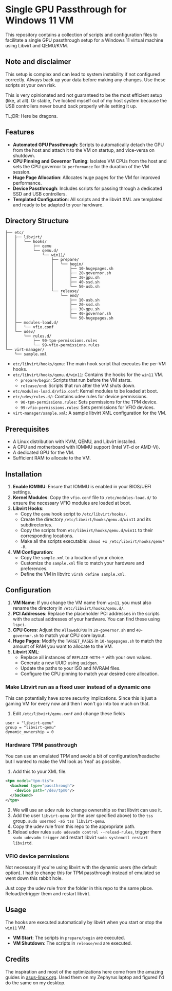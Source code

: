 # Single GPU Passthrough for Windows 11 VM

This repository contains a collection of scripts and configuration files to facilitate a single GPU passthrough setup for a Windows 11 virtual machine using Libvirt and QEMU/KVM.

## Note and disclaimer

This setup is complex and can lead to system instability if not configured correctly. Always back up your data before making any changes. Use these scripts at your own risk.

This is very opinionated and not guaranteed to be the most efficient setup (like, at all). Or stable, I've locked myself out of my host system because the USB controllers never bound back properly while setting it up. 

TL;DR: Here be dragons. 

## Features

*   **Automated GPU Passthrough**: Scripts to automatically detach the GPU from the host and attach it to the VM on startup, and vice-versa on shutdown.
*   **CPU Pinning and Governor Tuning**: Isolates VM CPUs from the host and sets the CPU governor to `performance` for the duration of the VM session.
*   **Huge Page Allocation**: Allocates huge pages for the VM for improved performance.
*   **Device Passthrough**: Includes scripts for passing through a dedicated SSD and USB controllers.
*   **Templated Configuration**: All scripts and the libvirt XML are templated and ready to be adapted to your hardware.

## Directory Structure

```
├── etc/
│   ├── libvirt/
│   │   └── hooks/
│   │       ├── qemu
│   │       └── qemu.d/
│   │           └── win11/
│   │               ├── prepare/
│   │               │   └── begin/
│   │               │       ├── 10-hugepages.sh
│   │               │       ├── 20-governor.sh
│   │               │       ├── 30-gpu.sh
│   │               │       ├── 40-ssd.sh
│   │               │       └── 50-usb.sh
│   │               └── release/
│   │                   └── end/
│   │                       ├── 10-usb.sh
│   │                       ├── 20-ssd.sh
│   │                       ├── 30-gpu.sh
│   │                       ├── 40-governor.sh
│   │                       └── 50-hugepages.sh
│   ├── modules-load.d/
│   │   └── vfio.conf
│   └── udev/
│       └── rules.d/
│           ├── 90-tpm-permissions.rules
│           └── 99-vfio-permissions.rules
└── virt-manager/
    └── sample.xml
```

*   `etc/libvirt/hooks/qemu`: The main hook script that executes the per-VM hooks.
*   `etc/libvirt/hooks/qemu.d/win11`: Contains the hooks for the `win11` VM.
    *   `prepare/begin`: Scripts that run before the VM starts.
    *   `release/end`: Scripts that run after the VM shuts down.
*   `etc/modules-load.d/vfio.conf`: Kernel modules to be loaded at boot.
*   `etc/udev/rules.d/`: Contains udev rules for device permissions.
    *   `90-tpm-permissions.rules`: Sets permissions for the TPM device.
    *   `99-vfio-permissions.rules`: Sets permissions for VFIO devices.
*   `virt-manager/sample.xml`: A sample libvirt XML configuration for the VM.

## Prerequisites

*   A Linux distribution with KVM, QEMU, and Libvirt installed.
*   A CPU and motherboard with IOMMU support (Intel VT-d or AMD-Vi).
*   A dedicated GPU for the VM.
*   Sufficient RAM to allocate to the VM.

## Installation

1.  **Enable IOMMU**: Ensure that IOMMU is enabled in your BIOS/UEFI settings.
2.  **Kernel Modules**: Copy the `vfio.conf` file to `/etc/modules-load.d/` to ensure the necessary VFIO modules are loaded at boot.
3.  **Libvirt Hooks**:
    *   Copy the `qemu` hook script to `/etc/libvirt/hooks/`.
    *   Create the directory `/etc/libvirt/hooks/qemu.d/win11` and its subdirectories.
    *   Copy the scripts from `etc/libvirt/hooks/qemu.d/win11` to their corresponding locations.
    *   Make all the scripts executable: `chmod +x /etc/libvirt/hooks/qemu* -R`.
4.  **VM Configuration**:
    *   Copy the `sample.xml` to a location of your choice.
    *   Customize the `sample.xml` file to match your hardware and preferences.
    *   Define the VM in libvirt: `virsh define sample.xml`.

## Configuration

1.  **VM Name**: If you change the VM name from `win11`, you must also rename the directory in `/etc/libvirt/hooks/qemu.d/`.
2.  **PCI Addresses**: Replace the placeholder PCI addresses in the scripts with the actual addresses of your hardware. You can find these using `lspci`.
3.  **CPU Cores**: Adjust the `AllowedCPUs` in `20-governor.sh` and `40-governor.sh` to match your CPU core layout.
4.  **Huge Pages**: Modify the `TARGET_PAGES` in `10-hugepages.sh` to match the amount of RAM you want to allocate to the VM.
5.  **Libvirt XML**:
    *   Replace all instances of `REPLACE-WITH-*` with your own values.
    *   Generate a new UUID using `uuidgen`.
    *   Update the paths to your ISO and NVRAM files.
    *   Configure the CPU pinning to match your desired core allocation.

### Make Libvirt run as  a fixed user instead of a dynamic one

This can potentially have some security implications. Since this is just a gaming VM for every now and then I won't go into too much on that. 

1. Edit `/etc/libvirt/qemu.conf` and change these fields
```
user = "libvirt-qemu" 
group = "libvirt-qemu"
dynamic_ownership = 0
```

### Hardware TPM passthrough

You can use an emulated TPM and avoid a bit of configuration/headache but I wanted to make the VM look as 'real' as possible. 

1. Add this to your XML file. 
```xml
<tpm model="tpm-tis">
  <backend type="passthrough">
    <device path="/dev/tpm0"/>
  </backend>
</tpm>
```
2. We will use an udev rule to change ownership so that libvirt can use it. 
3. Add the user `libvirt-qemu` (or the user specified above) to the `tss` group. `sudo usermod -aG tss libvirt-qemu`. 
4. Copy the udev rule from this repo to the appropriate path.
5. Reload udev rules `sudo udevadm control --reload-rules`, trigger them `sudo udevadm trigger` and restart libvirt `sudo systemctl restart libvirtd`. 

### VFIO device permissions

Not necessary if you're using libvirt with the dynamic users (the default option). I had to change this for TPM passthrough instead of emulated so went down this rabbit hole. 

Just copy the udev rule from the folder in this repo to the same place. Reload/retrigger them and restart libvirt. 

## Usage

The hooks are executed automatically by libvirt when you start or stop the `win11` VM.

*   **VM Start**: The scripts in `prepare/begin` are executed.
*   **VM Shutdown**: The scripts in `release/end` are executed.

## Credits

The inspiration and most of the optimizations here come from the amazing guides in [asus-linux.org](https://asus-linux.org/). Used them on my Zephyrus laptop and figured I'd do the same on my desktop. 